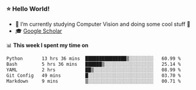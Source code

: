 ### ⭐️ Hello World!

<!--
**hologerry/hologerry** is a ✨ _special_ ✨ repository because its `README.md` (this file) appears on your GitHub profile.

Here are some ideas to get you started:

- 🔭 I’m currently working and studying on Computer Vision
- 🌱 I’m currently learning at Peking University
- 💬 Ask me about 
- 📫 How to reach me: E-mail
- 😄 Pronouns: he/his
- ⚡ Fun fact: Music is the Power
-->


- 🔭 I’m currently studying Computer Vision and doing some cool stuff 🤖
- 🎓 [Google Scholar](https://scholar.google.com/citations?user=3ykqW9wAAAAJ&hl=en)


📊 **This week I spent my time on**

<!--START_SECTION:waka-->

```txt
Python       13 hrs 36 mins  ███████████████▒░░░░░░░░░   60.99 %
Bash         5 hrs 36 mins   ██████▒░░░░░░░░░░░░░░░░░░   25.14 %
YAML         2 hrs           ██▒░░░░░░░░░░░░░░░░░░░░░░   08.99 %
Git Config   49 mins         █░░░░░░░░░░░░░░░░░░░░░░░░   03.70 %
Markdown     9 mins          ▒░░░░░░░░░░░░░░░░░░░░░░░░   00.71 %
```

<!--END_SECTION:waka-->
